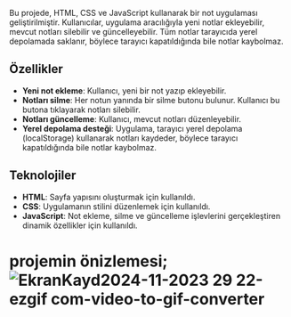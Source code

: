 
Bu projede, HTML, CSS ve JavaScript kullanarak bir not uygulaması geliştirilmiştir. Kullanıcılar, uygulama aracılığıyla yeni notlar ekleyebilir, mevcut notları silebilir ve güncelleyebilir. Tüm notlar tarayıcıda yerel depolamada saklanır, böylece tarayıcı kapatıldığında bile notlar kaybolmaz.

## Özellikler

- **Yeni not ekleme**: Kullanıcı, yeni bir not yazıp ekleyebilir.
- **Notları silme**: Her notun yanında bir silme butonu bulunur. Kullanıcı bu butona tıklayarak notları silebilir.
- **Notları güncelleme**: Kullanıcı, mevcut notları düzenleyebilir.
- **Yerel depolama desteği**: Uygulama, tarayıcı yerel depolama (localStorage) kullanarak notları kaydeder, böylece tarayıcı kapatıldığında bile notlar kaybolmaz.

## Teknolojiler

- **HTML**: Sayfa yapısını oluşturmak için kullanıldı.
- **CSS**: Uygulamanın stilini düzenlemek için kullanıldı.
- **JavaScript**: Not ekleme, silme ve güncelleme işlevlerini gerçekleştiren dinamik özellikler için kullanıldı.


 # projemin önizlemesi;![EkranKayd2024-11-2023 29 22-ezgif com-video-to-gif-converter](https://github.com/user-attachments/assets/cf79714a-126b-4c58-8033-a3416b493a4c)
